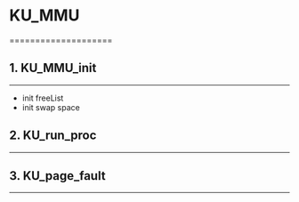 # KU_MMU
====================
## 1. KU_MMU_init
--------------------
+ init freeList
+ init swap space

## 2. KU_run_proc
--------------------



## 3. KU_page_fault
--------------------
